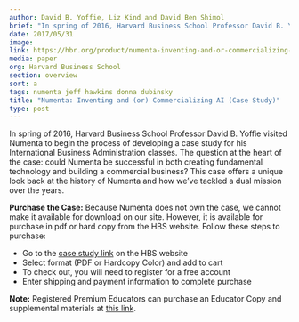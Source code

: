 ```yaml
---
author: David B. Yoffie, Liz Kind and David Ben Shimol
brief: "In spring of 2016, Harvard Business School Professor David B. Yoffie visited Numenta to begin the process of developing a case study for his International Business Administration classes.  The question at the heart of the case: could Numenta be successful in both creating fundamental technology and building a commercial business? This case offers a unique look back at the history of Numenta and how we’ve tackled a dual mission over the years."
date: 2017/05/31
image:
link: https://hbr.org/product/numenta-inventing-and-or-commercializing-ai/716469-PDF-ENG
media: paper
org: Harvard Business School
section: overview
sort: a
tags: numenta jeff hawkins donna dubinsky 
title: "Numenta: Inventing and (or) Commercializing AI (Case Study)"
type: post
---
```


In spring of 2016, Harvard Business School Professor David B. Yoffie visited Numenta to begin the 
process of developing a case study for his International Business Administration classes. The question at the heart 
of the case: could Numenta be successful in both creating fundamental technology and building a 
commercial business? This case offers a unique look back at the history of Numenta and how we’ve tackled a dual mission over the years.


**Purchase the Case:** Because Numenta does not own the case, we cannot make it available for download on our site.
However, it is available for purchase in pdf or hard copy from the HBS website. Follow these steps to purchase: 

* Go to the [case study link](https://hbr.org/product/numenta-inventing-and-or-commercializing-ai/716469-PDF-ENG) on the HBS website
* Select format (PDF or Hardcopy Color) and add to cart
* To check out, you will need to register for a free account
* Enter shipping and payment information to complete purchase

**Note:** Registered Premium Educators can purchase an Educator Copy and supplemental materials at [this link](https://cb.hbsp.harvard.edu/cbmp/product/716469-PDF-ENG).
